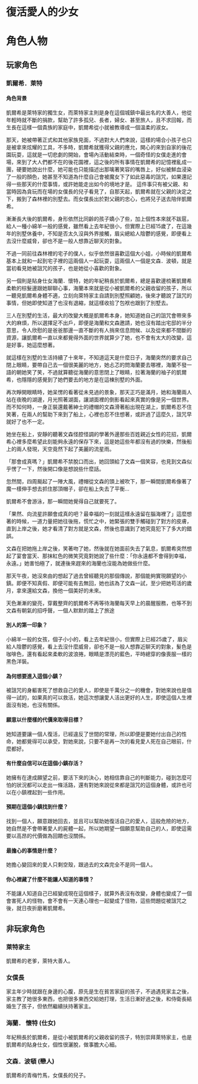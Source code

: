 # 復活愛人的少女

# 角色人物

## 玩家角色

### 凱爾希．萊特

#### 角色背景

凱爾希是萊特家的獨生女，而萊特家主則是身在這個城鎮中最出名的大善人，他從年輕時就不斷的捐款，幫助了許多孤兒、長者，婦女、甚至旅人，且不求回報，而生長在這樣一個貴族的家庭中，凱爾希從小就被教導成一個溫柔的淑女。

那天，她被帶著正式和其他家族見面，不過對大人們來說，這樣的場合小孩子也只是被拿來炫耀的工具，不多時，凱爾希就獲得父親的應允，開心的來到自家的後花園玩耍，這就是一切悲劇的開始，會場內活動結束時，一個奇怪的女僕走進的會場，來到了大人們都不在的後花園裡，這之後的所有事情在凱爾希的記憶裡亂成一團，硬要她說出什麼，她可能也只能描述出那噙著笑容的嘴唇上，好似被鮮血浸染了一般的顏色，她甚至不知道為什麼自己會被魔女下了如此惡毒的詛咒，如果還記得一些那天的什麼事情，或許她能走出如今的境地才是。
這件事只有被父親、和當時因為貪玩而在場的女僕長的兒子看見了，自那天起，凱爾希就在父親的決定之下，搬到了森林裡的別墅去。而女僕長出於對父親的忠心，也將兒子送去陪伴凱爾希。

漸漸長大後的凱爾希，身形依然比同齡的孩子嬌小了些，加上個性本來就不跋扈，給人一種小綿羊一般的感覺，雖然看上去年紀很小，但實際上已經15歲了，在這幾年的別墅休養中，不知是否太久沒與外界接觸，眉尖總給人陰鬱的感覺，即便看上去沒什麼威脅，卻也不是一般人想靠近聊天的對象。

不過一同前往森林裡的宅子的僕人，似乎依然很喜歡這個大小姐，小時候的凱爾希基本上就和一起到宅子裡的這兩個人一起玩耍，這兩個人一個是文森．波頓，就是當初看見她被詛咒的孩子，也是她從小喜歡的對象。

另一個則是貼身仕女海蘭．懷特，她的年紀稍長於凱爾希，總是喜歡邊梳著凱爾希柔軟的棕髮邊跟她聊聊心事，海蘭本來就是從小被凱爾希的父親收留的孩子，所以一聽見凱爾希身體不適，立刻向萊特家主自請到別墅照顧她，後來才聽說了詛咒的事情，但她即使知道了也沒有退縮，就這樣收拾了包袱也跟到了別墅去。

三人在別墅的生活，最大的改變大概是凱爾希本身，她知道她自己的詛咒會帶來多大的麻煩，所以選擇足不出戶，即便是海蘭和文森邀請，她也沒有踏出宅邸的半分意思，令人欣慰的是爸爸那邊一直不斷的有人捎來信息問候、以及從來都不間斷的資源，讓凱爾希一直以來都覺得外面的世界就算少了她，也不會有太大的改變，這是好事，她這麼想著。

就這樣在別墅的生活持續了十來年，不知道這天是什麼日子，海蘭突然的要求自己閉上眼睛，要帶自己去一個很美麗的地方，她忐忑的問海蘭要去哪裡，海蘭不發一語的朝她笑了笑，不過就算聽從海蘭的意思閉上了眼睛，拉著海蘭的袖子的凱爾希，也隱隱的感覺到了她們要去的地方是在這棟別墅的外面。

再次睜開眼睛時，她呆愣的看著從未見過的景象，那天正巧是滿月，她和海蘭兩人站在夜晚的湖邊，月光照著湖面，讓湖面裡的倒影看起來真實的像是另一個世界。而不知何時，一身正裝還戴著紳士的禮帽的文森滑著船出現在湖上，凱爾希忍不住笑著，在兩人的幫助下來到了船上，心裡也忍不住想著，或許過了這麼久，詛咒早就好了也不一定。

她坐在船上，安靜的聽著文森怪腔怪調的學著外邊那些百姓親近女性的花招，凱爾希心裡多麼希望此刻能夠永遠的保存下來，這是她這些年都沒有過的快樂，然後船上的兩人發現，天空竟然下起了美麗的流星雨。

「那會成真嗎？」凱爾希不禁脫口而出，她回頭給了文森一個笑容，也見到文森似乎愣了一下，然後開口像是想說些什麼話。

忽然間，四周颳起了一陣大風，禮帽從文森的頭上被吹下，那一瞬間凱爾希像著了魔一樣伸手想去抓住那頂帽子，卻在船上失去了平衡...

凱爾希不會游泳，那一瞬間她覺得自己就要死了。

「果然、向流星許願會成真的吧？最幸福的一刻就這樣永遠留在腦海裡了」這麼想著的時候，一道力量把她往後拖，慌忙之中，她緊張的雙手觸碰到了對方的皮膚，直到上岸之後，她才看清了對方就是文森，然後也意識到了她究竟犯下了多大的錯誤。

文森在把她拖上岸之後，笑著吻了她，然後就在她面前失去了氣息，凱爾希突然想起了宴會當天、那抹紅色的微笑究竟對她說了些什麼：「你永遠都不會得到幸福，永遠。」她害怕極了，就連後來趕來的海蘭也沒能為她做些什麼。

那天午夜，她沒來由的想起了過去曾經聽見的那個傳說，那個能夠實現願望的小鎮。即便不知真假、即便可能有去無回，她也該為了文森一試，至少把她苟活的歲月，拿來還給文森，換他一個美好的未來。

天色漸漸的變亮，穿戴整齊的凱爾希不再等待海蘭每天早上的晨醒服務，也等不到文森有朝氣的招呼聲，一個人默默的踏上了旅途

#### 別人的第一印象？

小綿羊一般的女孩，個子小小的，看上去年紀很小，但實際上已經25歲了，眉尖給人陰鬱的感覺，看上去沒什麼威脅，卻也不是一般人想靠近聊天的對象，髮色是咖啡色，還有看起來柔軟的波浪捲，眼睛是漂亮的藍色，平時總穿的像喪服一樣的黑色洋裝。

#### 為何想要進入這個小鎮？

被詛咒的身軀害死了想救自己的愛人，即使是千萬分之一的機會，對她來說也是值得一試的，如果真的可以救活，她這次想讓愛人活出更好的人生，即使這個人生裡面沒有她，也沒有關係。

#### 願意以什麼樣的代價來取得目標？

她知道要讓一個人復活，已經違反了世間的常理，所以即便是要她付出自己的性命，她都覺得可以承受，對她來說，只要不是再一次的看見愛人死在自己眼前，什麼都好。

#### 有什麼自信可以在這個小鎮存活？

她擁有在達成願望之前，要活下來的決心，她相信靠自己的判斷能力，碰到怎麼可怕的狀況都可以走出一條活路，還有對她來說從來都是詛咒的這個身體，或許也可以在小鎮裡起到一些作用。

#### 預期在這個小鎮找到什麼？

找到一個人，願意跟她回去，並且可以幫助她復活自己的愛人，這般危險的地方，她自然是不會帶著愛人的屍體一起，所以她期望一個願意幫助自己的人，即使這需要以高昂的代價做為回饋也沒關係。

#### 最擔心的事情是什麼？

她擔心變回來的愛人只剩空殼，跟過去的文森完全不是同一個人。

#### 你心裡藏了什麼不能讓人知道的事情？

不能讓人知道自己已經變成現在這個樣子，就算外表沒有改變，身體也變成了一個會害死人的怪物，會不會有一天連心理也一起變成了怪物，這些問題從被詛咒之後，就日夜折磨著凱爾希。

## 非玩家角色

### 萊特家主

凱爾希的老爹，萊特大善人。

### 女僕長

家主年少時就跟在身邊的心腹，原先是生在貧苦家庭的孩子，不過遇見家主之後，家主教了她很多東西，也把很多東西交給她打理，生活日漸好過之後，和侍衛長結婚生了孩子，但依然繼續扶持著家主。

### 海蘭． 懷特 (仕女)

年紀稍長於凱爾希，是從小被凱爾希的父親收留的孩子，特別崇拜萊特家主，也是凱爾希的貼身仕女，個性很灑脫，做事膽大心細。

### 文森．波頓 (戀人)

凱爾希的青梅竹馬，女僕長的兒子。

